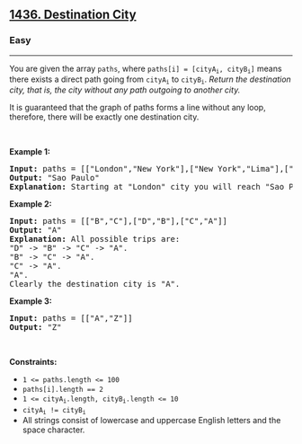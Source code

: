 <h2><a href="https://leetcode.com/problems/destination-city/">1436. Destination City</a></h2><h3>Easy</h3><hr><div style="user-select: auto;"><p style="user-select: auto;">You are given the array <code style="user-select: auto;">paths</code>, where <code style="user-select: auto;">paths[i] = [cityA<sub style="user-select: auto;">i</sub>, cityB<sub style="user-select: auto;">i</sub>]</code> means there exists a direct path going from <code style="user-select: auto;">cityA<sub style="user-select: auto;">i</sub></code> to <code style="user-select: auto;">cityB<sub style="user-select: auto;">i</sub></code>. <em style="user-select: auto;">Return the destination city, that is, the city without any path outgoing to another city.</em></p>

<p style="user-select: auto;">It is guaranteed that the graph of paths forms a line without any loop, therefore, there will be exactly one destination city.</p>

<p style="user-select: auto;">&nbsp;</p>
<p style="user-select: auto;"><strong style="user-select: auto;">Example 1:</strong></p>

<pre style="user-select: auto;"><strong style="user-select: auto;">Input:</strong> paths = [["London","New York"],["New York","Lima"],["Lima","Sao Paulo"]]
<strong style="user-select: auto;">Output:</strong> "Sao Paulo" 
<strong style="user-select: auto;">Explanation:</strong> Starting at "London" city you will reach "Sao Paulo" city which is the destination city. Your trip consist of: "London" -&gt; "New York" -&gt; "Lima" -&gt; "Sao Paulo".
</pre>

<p style="user-select: auto;"><strong style="user-select: auto;">Example 2:</strong></p>

<pre style="user-select: auto;"><strong style="user-select: auto;">Input:</strong> paths = [["B","C"],["D","B"],["C","A"]]
<strong style="user-select: auto;">Output:</strong> "A"
<strong style="user-select: auto;">Explanation:</strong> All possible trips are:&nbsp;
"D" -&gt; "B" -&gt; "C" -&gt; "A".&nbsp;
"B" -&gt; "C" -&gt; "A".&nbsp;
"C" -&gt; "A".&nbsp;
"A".&nbsp;
Clearly the destination city is "A".
</pre>

<p style="user-select: auto;"><strong style="user-select: auto;">Example 3:</strong></p>

<pre style="user-select: auto;"><strong style="user-select: auto;">Input:</strong> paths = [["A","Z"]]
<strong style="user-select: auto;">Output:</strong> "Z"
</pre>

<p style="user-select: auto;">&nbsp;</p>
<p style="user-select: auto;"><strong style="user-select: auto;">Constraints:</strong></p>

<ul style="user-select: auto;">
	<li style="user-select: auto;"><code style="user-select: auto;">1 &lt;= paths.length &lt;= 100</code></li>
	<li style="user-select: auto;"><code style="user-select: auto;">paths[i].length == 2</code></li>
	<li style="user-select: auto;"><code style="user-select: auto;">1 &lt;= cityA<sub style="user-select: auto;">i</sub>.length, cityB<sub style="user-select: auto;">i</sub>.length &lt;= 10</code></li>
	<li style="user-select: auto;"><code style="user-select: auto;">cityA<sub style="user-select: auto;">i</sub> != cityB<sub style="user-select: auto;">i</sub></code></li>
	<li style="user-select: auto;">All strings consist of lowercase and uppercase English letters and the space character.</li>
</ul>
</div>